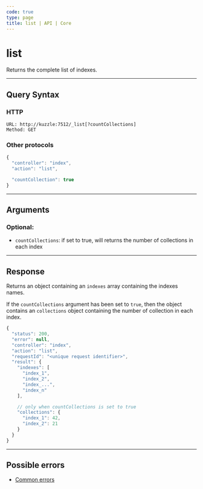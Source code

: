 ```yaml
---
code: true
type: page
title: list | API | Core
---
```


# list

Returns the complete list of indexes.

---

## Query Syntax

### HTTP

```http
URL: http://kuzzle:7512/_list[?countCollections]
Method: GET
```

### Other protocols

```js
{
  "controller": "index",
  "action": "list",

  "countCollection": true
}
```

---

## Arguments

### Optional:

- `countCollections`: if set to true, will returns the number of collections in each index

---

## Response

Returns an object containing an `indexes` array containing the indexes names.  

If the `countCollections` argument has been set to `true`, then the object contains an `collections` object containing the number of collection in each index.

```js
{
  "status": 200,
  "error": null,
  "controller": "index",
  "action": "list",
  "requestId": "<unique request identifier>",
  "result": {
    "indexes": [
      "index_1",
      "index_2",
      "index_...",
      "index_n"
    ],

    // only when countCollections is set to true
    "collections": {
      "index_1": 42,
      "index_2": 21
    }
  }
}
```

---

## Possible errors

- [Common errors](/core/2/api/errors/types#common-errors)

